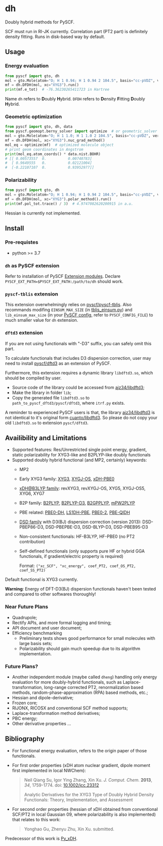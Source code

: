 # dh

Doubly hybrid methods for PySCF.

SCF must run in RI-JK currently. Correlation part (PT2 part) is definitely density fitting.
Runs in disk-based way by default.

## Usage

### Energy evaluation

```python
from pyscf import gto, dh
mol = gto.Mole(atom="O; H 1 0.94; H 1 0.94 2 104.5", basis="cc-pVDZ", verbose=0).build()
mf = dh.DFDH(mol, xc="XYG3").run()
print(mf.e_tot)  # -76.36230265411723 in Hartree
```

Name `dh` refers to **D**oubly **H**ybrid.
`DFDH` refers to **D**ensity **F**itting **D**oubly **H**ybrid.

### Geometric optimization

```python
from pyscf import gto, dh, data
from pyscf.geomopt.berny_solver import optimize  # or geometric_solver
mol = gto.Mole(atom="O; H 1 1.0; H 1 1.0 2 104.5", basis="cc-pVDZ", verbose=0).build()
mf = dh.DFDH(mol, xc="XYG3").nuc_grad_method()
mol_eq = optimize(mf)  # optimized molecule object
# print geom coordinates in Angstrom
print(mol_eq.atom_coords() * data.nist.BOHR)
# [[ 0.00573557  0.          0.00740783]
#  [ 0.9649555   0.          0.02121004]
#  [-0.22107107  0.          0.93952977]]
```

### Polarizability

```python
from pyscf import gto, dh
mol = gto.Mole(atom="O; H 1 0.94; H 1 0.94 2 104.5", basis="cc-pVDZ", verbose=0).build()
mf = dh.DFDH(mol, xc="XYG3").polar_method().run()
print(mf.pol_tot.trace() / 3)  # 4.9747082620200915 in a.u.
```

Hessian is currently not implemented.

## Install
### Pre-requistes
* python >= 3.7

### `dh` as PySCF extension
Refer to installation of PySCF [Extension modules](https://pyscf.org/install.html#extension-modules).
Declare `PYSCF_EXT_PATH=$PYSCF_EXT_PATH:/path/to/dh` should work.

### `pyscf-tblis` extension
This extension overwhelmingly relies on [pyscf/pyscf-tblis](https://github.com/pyscf/pyscf-tblis).
Also recommands modifing `EINSUM_MAX_SIZE` (in
[tblis_einsum.py](https://github.com/pyscf/pyscf-tblis/blob/160333ab28d0d9c6900bd5b77efc8d03dd1c74c5/pyscf/tblis_einsum/tblis_einsum.py#L45))
and `lib_einsum_max_size` (in your [PySCF config](https://pyscf.org/install.html#cmake-options-and-compiling-flags), refer to `PYSCF_CONFIG_FILE`)
to much smaller value for `dh` extension.

### `dftd3` extension
If you are not using functionals with "-D3" suffix, you can safely omit this part.

To calculate functionals that includes D3 dispersion correction, user may need to install
[pyscf/dftd3](https://github.com/pyscf/dftd3) as an extension of PySCF. 

Furthermore, this extension requires a dynamic library `libdftd3.so`, which should be compiled by user.
- Source code of the library could be accessed from [ajz34/libdftd3](https://github.com/ajz34/libdftd3);
- Make the library in folder `lib`;
- Copy the generated file `libdftd3.so` to `path_to_pyscf_dftd3/pyscf/dftd3`, where `itrf.py` exists.

A reminder to experienced PySCF users is that, the library
[ajz34/libdftd3](https://github.com/ajz34/libdftd3) is not identical to it's original form
[cuanto/libdftd3](https://github.com/cuanto/libdftd3). So please do not copy your old `libdftd3.so`
to extension `pyscf/dftd3`.


## Availibility and Limitations

- Supported features:
  Res/Unrestricted single point energy, gradient, static polarizability
  for XYG3-like and B2PLYP-like doubly functionals
- Supported doubly hybrid functional (and MP2, certainly) keywords:
    - MP2
    - Early XYG3 family:
      [XYG3](https://doi.org/10.1073/pnas.0901093106),
      [XYGJ-OS](https://doi.org/10.1073/pnas.1115123108),
      [xDH-PBE0](https://dx.doi.org/10.1063/1.3703893)
    - [xDH@B3LYP family](https://dx.doi.org/10.1021/acs.jpclett.1c00360):
      revXYG3, revXYGJ-OS, XYG5, XYGJ-OS5, XYG6, XYG7
    - B2P family:
      [B2PLYP](http://dx.doi.org/10.1063/1.2148954),
      [B2PLYP-D3](https://doi.org/10.1063/1.3382344),
      [B2GPPLYP](https://doi.org/10.1021/jp801805p),
      [mPW2PLYP](http://dx.doi.org/10.1039/B608478H)
    - PBE related:
      [PBE0-DH](http://dx.doi.org/10.1063/1.3604569),
      [LS1DH-PBE](https://doi.org/10.1063/1.3640019),
      [PBE0-2](https://doi.org/10.1016/j.cplett.2012.04.045),
      [PBE-QIDH](http://dx.doi.org/10.1063/1.4890314)
    - [DSD family](https://doi.org/10.1002/jcc.23391)
      with D3(BJ) dispersion correction (version 2013):
      DSD-PBEP86-D3, DSD-PBEPBE-D3, DSD-BLYP-D3, DSD-PBEB95-D3
    - Non-consistent functionals:
      HF-B3LYP, HF-PBE0 (no PT2 contribution)
    - Self-defined functionals
      (only supports pure HF or hybrid GGA functionals, if gradient/electric property is required)
      
      Format: `("xc_SCF", "xc_energy", coef_PT2, coef_OS_PT2, coef_SS_PT2)`
    
Default functional is XYG3 currently.

**Warning**: Energy of DFT-D3(BJ) dispersion functionals haven't been tested and compared
to other softwares thoroughly!

### Near Future Plans

- Quadrupole;
- Rectify APIs, and more formal logging and timing;
- API document and user document;
- Efficiency benchmarking
    - Preliminary tests shows good performance for small molecules with large basis sets;
    - Polarizability should gain much speedup due to its algorithm implementation.

### Future Plans?

- Another independent module (maybe called `dheng`) handling only energy evaluation for
  more doubly-hybrid functionals,
  such as Laplace-transformation,
  long-range corrected PT2, renormalization based methods,
  random-phase-approximation (RPA) based methods, etc.;
- Hessian and dipole-derivative;
- Frozen core;
- RIJONX, RICOSX and conventional SCF method supports;
- Laplace-transformation method derivatives;
- PBC energy;
- Other derivative properties ...

## Bibliography

- For functional energy evaluation, refers to the origin paper of those functionals.  

- For first order properties (xDH atom nuclear gradient, dipole moment first implemented
  in local NWChem):

  > Neil Qiang Su, Igor Ying Zhang, Xin Xu.
  > *J. Comput. Chem.* **2013**, *34*, 1759-1774.
  > doi: [10.1002/jcc.23312](https://dx.doi.org/10.1002/jcc.23312)
  > 
  > Analytic Derivatives for the XYG3 Type of Doubly
  > Hybrid Density Functionals: Theory, Implementation,
  > and Assessment

- For second order properties
  (hessian of xDH obtained from conventional SCF/PT2 in local Gaussian 09,
  where polarizability is also implemented)
  that relates to this work:

  > Yonghao Gu, Zhenyu Zhu, Xin Xu. submitted.

Predecessor of this work is [Py_xDH](https://github.com/ajz34/Py_xDH).
